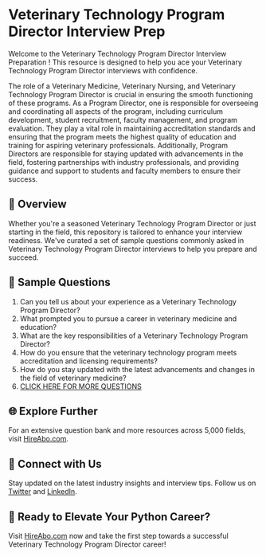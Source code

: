 # Veterinary Technology Program Director Interview Prep

Welcome to the Veterinary Technology Program Director Interview Preparation ! This resource is designed to help you ace your Veterinary Technology Program Director interviews with confidence.

The role of a Veterinary Medicine, Veterinary Nursing, and Veterinary Technology Program Director is crucial in ensuring the smooth functioning of these programs. As a Program Director, one is responsible for overseeing and coordinating all aspects of the program, including curriculum development, student recruitment, faculty management, and program evaluation. They play a vital role in maintaining accreditation standards and ensuring that the program meets the highest quality of education and training for aspiring veterinary professionals. Additionally, Program Directors are responsible for staying updated with advancements in the field, fostering partnerships with industry professionals, and providing guidance and support to students and faculty members to ensure their success.

## 🚀 Overview

Whether you're a seasoned Veterinary Technology Program Director or just starting in the field, this repository is tailored to enhance your interview readiness. We've curated a set of sample questions commonly asked in Veterinary Technology Program Director interviews to help you prepare and succeed.

## 📝 Sample Questions

1. Can you tell us about your experience as a Veterinary Technology Program Director?
2. What prompted you to pursue a career in veterinary medicine and education?
3. What are the key responsibilities of a Veterinary Technology Program Director?
4. How do you ensure that the veterinary technology program meets accreditation and licensing requirements?
5. How do you stay updated with the latest advancements and changes in the field of veterinary medicine?
6. [CLICK HERE FOR MORE QUESTIONS](https://hireabo.com/job/24_1_18/Veterinary%20Technology%20Program%20Director)

## 🌐 Explore Further

For an extensive question bank and more resources across 5,000 fields, visit [HireAbo.com](https://www.hireabo.com).

## 📱 Connect with Us

Stay updated on the latest industry insights and interview tips. Follow us on [Twitter](https://twitter.com/hireabo) and [LinkedIn](https://www.linkedin.com/in/hire-abo-3609972a8/).

## 🚀 Ready to Elevate Your Python Career?

Visit [HireAbo.com](https://www.hireabo.com) now and take the first step towards a successful Veterinary Technology Program Director career!